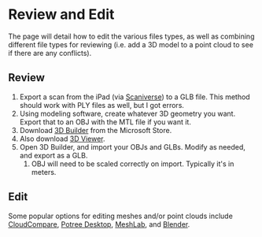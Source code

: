# Review and Edit

The page will detail how to edit the various files types, as well as combining different file types for reviewing (i.e. add a 3D model to a point cloud to see if there are any conflicts).

## Review

1. Export a scan from the iPad (via [Scaniverse](https://apps.apple.com/us/app/scaniverse-3d-scanner/id1541433223)) to a GLB file. This method should work with PLY files as well, but I got errors.
2. Using modeling software, create whatever 3D geometry you want. Export that to an OBJ with the MTL file if you want it.
3. Download [3D Builder](https://www.microsoft.com/store/productId/9WZDNCRFJ3T6) from the Microsoft Store.
4. Also download [3D Viewer](https://www.microsoft.com/store/productId/9NBLGGH42THS).
5. Open 3D Builder, and import your OBJs and GLBs. Modify as needed, and export as a GLB.
	1. OBJ will need to be scaled correctly on import. Typically it's in meters.

## Edit

Some popular options for editing meshes and/or point clouds include [CloudCompare](https://www.danielgm.net/cc/), [Potree Desktop](https://github.com/potree/PotreeDesktop), [MeshLab](https://www.meshlab.net/), and [Blender](https://www.blender.org/). 